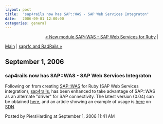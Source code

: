 ```yaml
---
layout: post
title:  "sap4rails now has SAP::WAS - SAP Web Services Integraton"
date:   2006-09-01 12:00:00
categories: general
---
```

<p align="right">
<a href="http://www.piersharding.com/blog/archives/2006/09/new_module_sapw.html">&laquo; New module SAP::WAS - SAP Web Services for Ruby</a> |

<a href="http://www.piersharding.com/blog/">Main</a>
| <a href="http://www.piersharding.com/blog/archives/2006/09/radrails_anothe.html">saprfc and RadRails  &raquo;</a>

</p>

<h2>September  1, 2006</h2>

<h3>sap4rails now has SAP::WAS - SAP Web Services Integraton</h3>

<p>Following on from creating <a href='http://raa.ruby-lang.org/project/sapwas'>SAP::WAS</a> for Ruby (SAP Web Services integration), <a href='http://raa.ruby-lang.org/project/sap4rails'>sap4rails</a>, has been enhanced to take advantage of SAP::WAS as an alternate "driver" for SAP connectivity.  The  latest version (0.04) can be obtained <a href='http://www.piersharding.com/download/ruby/rails/'>here</a>, and an article showing an example of usage is <a href='https://weblogs.sdn.sap.com/pub/wlg/4314'>here</a> on <a href='http://sdn.sap.com'>SDN</a>.  </p>

<div id="a000056more"><div id="more">

</div></div>

<p class="posted">Posted by PiersHarding at September  1, 2006 11:41 AM</p>





